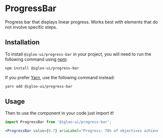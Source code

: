 # ProgressBar

Progress bar that displays linear progress. Works best with elements that do not involve specific steps.

<Example />

<ReferenceLinks />

## Installation

To install `@igloo-ui/progress-bar` in your project, you will need to run the following command using [npm](https://www.npmjs.com/):

```bash
npm install @igloo-ui/progress-bar
```

If you prefer [Yarn](https://classic.yarnpkg.com/en/), use the following command instead:

```bash
yarn add @igloo-ui/progress-bar
```

## Usage

Then to use the component in your code just import it!

```jsx
import ProgressBar from '@igloo-ui/progress-bar';

<ProgressBar value={0.7} ariaLabel="Progress: 70% of objectives achieved" />;
```
